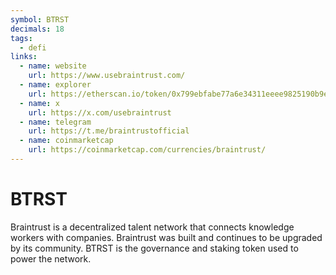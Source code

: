 ```yaml
---
symbol: BTRST
decimals: 18
tags:
  - defi
links:
  - name: website
    url: https://www.usebraintrust.com/
  - name: explorer
    url: https://etherscan.io/token/0x799ebfabe77a6e34311eeee9825190b9ece32824
  - name: x
    url: https://x.com/usebraintrust
  - name: telegram
    url: https://t.me/braintrustofficial
  - name: coinmarketcap
    url: https://coinmarketcap.com/currencies/braintrust/
---
```


# BTRST

Braintrust is a decentralized talent network that connects knowledge workers with companies. Braintrust was built and continues to be upgraded by its community. BTRST is the governance and staking token used to power the network.
